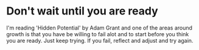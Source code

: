 # Don't wait until you are ready


I'm reading 'Hidden Potential' by Adam Grant and one of the areas around growth is that you have be willing to fail alot and to start before you think you are ready.  Just keep trying.  If you fail, reflect and adjust and try again.
